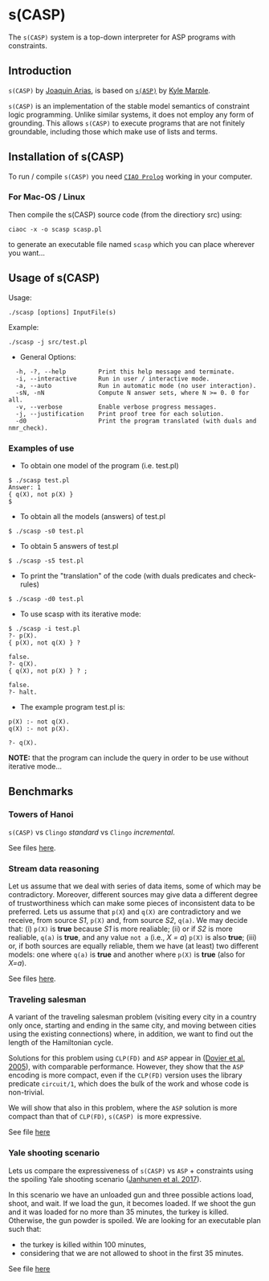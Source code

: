 # s(CASP)

The `s(CASP)` system is a top-down interpreter for ASP programs with
constraints.



## Introduction

`s(CASP)` by [Joaquin Arias](mailto:joaquin.arias@imdea.org), is based on
[`s(ASP)`](https://sourceforge.net/projects/sasp-system/) by
[Kyle Marple](mailto:kmarple1@hotmail.com).

`s(CASP)` is an implementation of the stable model semantics of
constraint logic programming. Unlike similar systems, it does not
employ any form of grounding. This allows `s(CASP)` to execute programs
that are not finitely groundable, including those which make use of
lists and terms. 

## Installation of s(CASP) 

To run / compile `s(CASP)` you need
[`CIAO Prolog`](https://github.com/ciao-lang/ciao) working in your
computer.

### For Mac-OS / Linux

Then compile the s(CASP) source code (from the directiory src) using:

```
ciaoc -x -o scasp scasp.pl
```

to generate an executable file named `scasp` which you can place
wherever you want...

## Usage of s(CASP)

Usage:
```
./scasp [options] InputFile(s)
```

Example:
```
./scasp -j src/test.pl
```

* General Options:

```
  -h, -?, --help         Print this help message and terminate.  
  -i, --interactive      Run in user / interactive mode. 
  -a, --auto             Run in automatic mode (no user interaction). 
  -sN, -nN               Compute N answer sets, where N >= 0. 0 for all. 
  -v, --verbose          Enable verbose progress messages. 
  -j, --justification    Print proof tree for each solution. 
  -d0                    Print the program translated (with duals and nmr_check). 
```

### Examples of use

* To obtain one model of the program (i.e. test.pl)
```
$ ./scasp test.pl
Answer: 1
{ q(X), not p(X) }
$
```
   
* To obtain all the models (answers) of test.pl
```
$ ./scasp -s0 test.pl
```

* To obtain 5 answers of test.pl
```
$ ./scasp -s5 test.pl
```

* To print the "translation" of the code (with duals predicates and
check-rules)
```
$ ./scasp -d0 test.pl
```


* To use scasp with its iterative mode:
```
$ ./scasp -i test.pl
?- p(X).
{ p(X), not q(X) } ? 
 
false.
?- q(X).
{ q(X), not p(X) } ? ;
 
false.
?- halt.
```

* The example program test.pl is:
```
p(X) :- not q(X).
q(X) :- not p(X).
 
?- q(X).
```
   
__NOTE:__ that the program can include the query in order to be use without
iterative mode...

## Benchmarks

### Towers of Hanoi

`s(CASP)` vs `Clingo` _standard_ vs `Clingo` _incremental_.

See files [here](benchmark_iclp18/towers_hanoi/README.md).

### Stream data reasoning

Let us assume that we deal with series of data items, some of which
may be contradictory. Moreover, different sources may give data a
different degree of trustworthiness which can make some pieces of
inconsistent data to be preferred. Lets us assume that `p(X`) and `q(X)`
are contradictory and we receive, from source _S1_, `p(X)` and, from
source _S2_, `q(a)`. We may decide that: (i) `p(X)` is __true__ because _S1_ is
more realiable; (ii) or if _S2_ is more realiable, `q(a)` is __true__, and any
value `not a` (i.e., _X \= a_) `p(X)` is also __true__; (iii) or, if both
sources are equally reliable, them we have (at least) two different
models: one where `q(a)` is __true__ and another where `p(X)` is __true__ (also
for _X=a_).

See files [here](benchmark_iclp18/stream_data_reasoning/README.md).

### Traveling salesman

A variant of the traveling salesman problem (visiting every city in a
country only once, starting and ending in the same city, and moving
between cities using the existing connections) where, in addition, we
want to find out the length of the Hamiltonian cycle.

Solutions for this problem using `CLP(FD)` and `ASP` appear in
([Dovier et al. 2005](https://users.dimi.uniud.it/~agostino.dovier/PAPERS/DFP05-cilc.pdf)),
with comparable performance. However, they show that the `ASP`
encoding is more compact, even if the `CLP(FD)` version uses the
library predicate `circuit/1`, which does the bulk of the work and
whose code is non-trivial.

We will show that also in this problem, where the `ASP` solution is more
compact than that of `CLP(FD)`, `s(CASP) `is more expressive.

See file [here](benchmark_iclp18/traveling_salesman/README.md)


### Yale shooting scenario

Lets us compare the expressiveness of `s(CASP)` vs `ASP` + constraints
using the spoiling Yale shooting scenario
([Janhunen et al. 2017](https://arxiv.org/pdf/1707.04053.pdf)).

In this scenario we have an unloaded gun and three possible actions
load, shoot, and wait. If we load the gun, it becomes loaded. If we
shoot the gun and it was loaded for no more than 35 minutes, the
turkey is killed. Otherwise, the gun powder is spoiled. We are looking
for an executable plan such that:
* the turkey is killed within 100 minutes,
* considering that we are not allowed to shoot in the first 35
minutes.

See file [here](benchmark_iclp18/yale_shooting_scenario/README.md)
